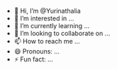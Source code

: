 - 👋 Hi, I’m @Yurinathalia
- 👀 I’m interested in ...
- 🌱 I’m currently learning ...
- 💞️ I’m looking to collaborate on ...
- 📫 How to reach me ...
- 😄 Pronouns: ...
- ⚡ Fun fact: ...

<!---
Yurinathalia/Yurinathalia is a ✨ special ✨ repository because its `README.md` (this file) appears on your GitHub profile.
You can click the Preview link to take a look at your changes.
--->
